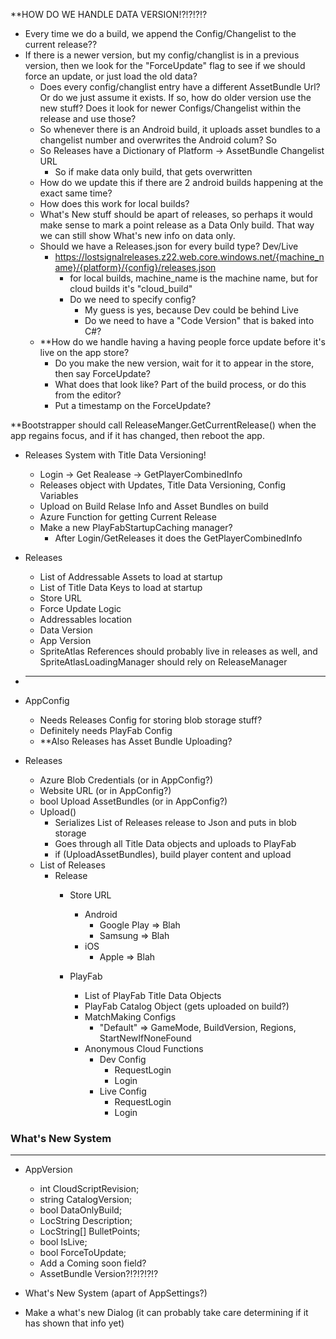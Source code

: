 

**HOW DO WE HANDLE DATA VERSION!?!?!?!?
  * Every time we do a build, we append the Config/Changelist to the current release??
  * If there is a newer version, but my config/changlist is in a previous version, then
    we look for the "ForceUpdate" flag to see if we should force an update, or just load
    the old data?
    * Does every config/changlist entry have a different AssetBundle Url?  Or do we just
      assume it exists.  If so, how do older version use the new stuff?  Does it look for
      newer Configs/Changelist within the release and use those?
    * So whenever there is an Android build, it uploads asset bundles to a changelist number
      and overwrites the Android colum?  So 
    * So Releases have a Dictionary of Platform -> AssetBundle Changelist URL
      * So if make data only build, that gets overwritten
    * How do we update this if there are 2 android builds happening at the exact same time?
    * How does this work for local builds?
    * What's New stuff should be apart of releases, so perhaps it would make sense to mark 
      a point release as a Data Only build.  That way we can still show What's new info on 
      data only.
    * Should we have a Releases.json for every build type?  Dev/Live
      * https://lostsignalreleases.z22.web.core.windows.net/{machine_name}/{platform}/{config}/releases.json
        * for local builds, machine_name is the machine name, but for cloud builds it's "cloud_build"
        * Do we need to specify config?  
          * My guess is yes, because Dev could be behind Live
          * Do we need to have a "Code Version" that is baked into C#?
    * **How do we handle having a having people force update before it's live on the app store?
      * Do you make the new version, wait for it to appear in the store, then say ForceUpdate?
      * What does that look like?  Part of the build process, or do this from the editor?
      * Put a timestamp on the ForceUpdate?


**Bootstrapper should call ReleaseManger.GetCurrentRelease() when the app regains focus, and if it has
changed, then reboot the app.

* Releases System with Title Data Versioning!
  * Login -> Get Realease -> GetPlayerCombinedInfo
  * Releases object with Updates, Title Data Versioning, Config Variables
  * Upload on Build Relase Info and Asset Bundles on build
  * Azure Function for getting Current Release
  * Make a new PlayFabStartupCaching manager?
    * After Login/GetReleases it does the GetPlayerCombinedInfo

* Releases
  * List of Addressable Assets to load at startup
  * List of Title Data Keys to load at startup
  * Store URL
  * Force Update Logic
  * Addressables location
  * Data Version
  * App Version
  * SpriteAtlas References should probably live in releases as well, and SpriteAtlasLoadingManager should rely on ReleaseManager

* --------------------------------------------

* AppConfig
  * Needs Releases Config for storing blob storage stuff?
  * Definitely needs PlayFab Config 
  * **Also Releases has Asset Bundle Uploading?

* Releases
  * Azure Blob Credentials (or in AppConfig?)
  * Website URL (or in AppConfig?)
  * bool Upload AssetBundles (or in AppConfig?)
  * Upload()
    * Serializes List of Releases release to Json and puts in blob storage
    * Goes through all Title Data objects and uploads to PlayFab
    * if (UploadAssetBundles), build player content and upload
  * List of Releases
    * Release
      * Store URL
        * Android
          * Google Play => Blah
          * Samsung => Blah
        * iOS
          * Apple => Blah

      * PlayFab
        * List of PlayFab Title Data Objects
        * PlayFab Catalog Object (gets uploaded on build?)
        * MatchMaking Configs
          * "Default" => GameMode, BuildVersion, Regions, StartNewIfNoneFound
        * Anonymous Cloud Functions
          * Dev Config
            * RequestLogin
            * Login
          * Live Config
            * RequestLogin
            * Login


### What's New System
--------------------------
* AppVersion
   * int CloudScriptRevision;
   * string CatalogVersion;
   * bool DataOnlyBuild;
   * LocString Description;
   * LocString[] BulletPoints;
   * bool IsLive;
   * bool ForceToUpdate;
   * Add a Coming soon field?
   * AssetBundle Version?!?!?!?!?
   
* What's New System (apart of AppSettings?)
* Make a what's new Dialog (it can probably take care determining if it has shown that info yet)
